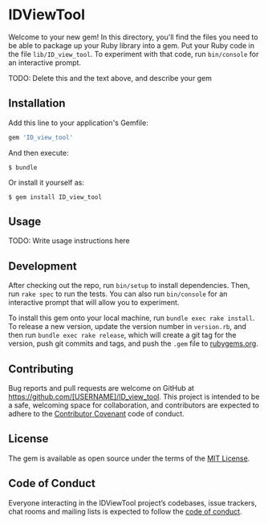 # IDViewTool

Welcome to your new gem! In this directory, you'll find the files you need to be able to package up your Ruby library into a gem. Put your Ruby code in the file `lib/ID_view_tool`. To experiment with that code, run `bin/console` for an interactive prompt.

TODO: Delete this and the text above, and describe your gem

## Installation

Add this line to your application's Gemfile:

```ruby
gem 'ID_view_tool'
```

And then execute:

    $ bundle

Or install it yourself as:

    $ gem install ID_view_tool

## Usage

TODO: Write usage instructions here

## Development

After checking out the repo, run `bin/setup` to install dependencies. Then, run `rake spec` to run the tests. You can also run `bin/console` for an interactive prompt that will allow you to experiment.

To install this gem onto your local machine, run `bundle exec rake install`. To release a new version, update the version number in `version.rb`, and then run `bundle exec rake release`, which will create a git tag for the version, push git commits and tags, and push the `.gem` file to [rubygems.org](https://rubygems.org).

## Contributing

Bug reports and pull requests are welcome on GitHub at https://github.com/[USERNAME]/ID_view_tool. This project is intended to be a safe, welcoming space for collaboration, and contributors are expected to adhere to the [Contributor Covenant](http://contributor-covenant.org) code of conduct.

## License

The gem is available as open source under the terms of the [MIT License](https://opensource.org/licenses/MIT).

## Code of Conduct

Everyone interacting in the IDViewTool project’s codebases, issue trackers, chat rooms and mailing lists is expected to follow the [code of conduct](https://github.com/[USERNAME]/ID_view_tool/blob/master/CODE_OF_CONDUCT.md).
